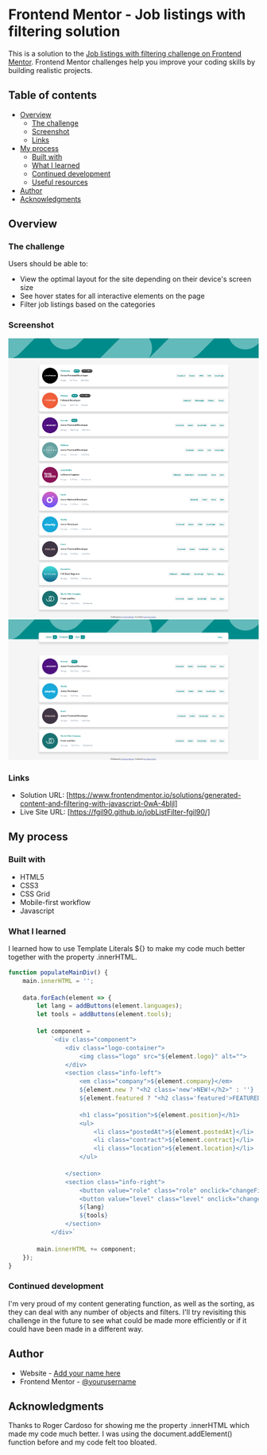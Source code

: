 # Frontend Mentor - Job listings with filtering solution

This is a solution to the [Job listings with filtering challenge on Frontend Mentor](https://www.frontendmentor.io/challenges/job-listings-with-filtering-ivstIPCt). Frontend Mentor challenges help you improve your coding skills by building realistic projects. 

## Table of contents

- [Overview](#overview)
  - [The challenge](#the-challenge)
  - [Screenshot](#screenshot)
  - [Links](#links)
- [My process](#my-process)
  - [Built with](#built-with)
  - [What I learned](#what-i-learned)
  - [Continued development](#continued-development)
  - [Useful resources](#useful-resources)
- [Author](#author)
- [Acknowledgments](#acknowledgments)

## Overview

### The challenge

Users should be able to:

- View the optimal layout for the site depending on their device's screen size
- See hover states for all interactive elements on the page
- Filter job listings based on the categories

### Screenshot

![](./images/screenshot-nofilter.png)
![](./images/screenshot-filter.png)


### Links

- Solution URL: [https://www.frontendmentor.io/solutions/generated-content-and-filtering-with-javascript-0wA-4bljl]
- Live Site URL: [https://fgil90.github.io/jobListFilter-fgil90/]

## My process

### Built with

- HTML5
- CSS3
- CSS Grid
- Mobile-first workflow
- Javascript

### What I learned

I learned how to use Template Literals ${} to make my code much better together with the property .innerHTML.

```js
function populateMainDiv() {
    main.innerHTML = '';

    data.forEach(element => {
        let lang = addButtons(element.languages);
        let tools = addButtons(element.tools);        

        let component =
            `<div class="component">
                <div class="logo-container">
                    <img class="logo" src="${element.logo}" alt="">
                </div>
                <section class="info-left">
                    <em class="company">${element.company}</em>
                    ${element.new ? "<h2 class='new'>NEW!</h2>" : ''}
                    ${element.featured ? "<h2 class='featured'>FEATURED!</h2>" : ''}

                    <h1 class="position">${element.position}</h1>
                    <ul>
                        <li class="postedAt">${element.postedAt}</li>
                        <li class="contract">${element.contract}</li>
                        <li class="location">${element.location}</li>
                    </ul>
                    
                </section>
                <section class="info-right">
                    <button value="role" class="role" onclick="changeFilters(event)">${element.role}</button>
                    <button value="level" class="level" onclick="changeFilters(event)">${element.level}</button>
                    ${lang}
                    ${tools}
                </section>
            </div>`

        main.innerHTML += component;
    });
}
```

### Continued development

I'm very proud of my content generating function, as well as the sorting, as they can deal with any number of objects and filters. I'll try revisiting this challenge in the future to see what could be made more efficiently or if it could have been made in a different way.


## Author

- Website - [Add your name here](https://www.your-site.com)
- Frontend Mentor - [@yourusername](https://www.frontendmentor.io/profile/yourusername)

## Acknowledgments

Thanks to Roger Cardoso for showing me the property .innerHTML which made my code much better. I was using the document.addElement() function before and my code felt too bloated.

